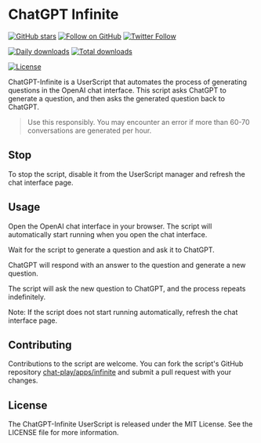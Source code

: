 # ChatGPT Infinite

[![GitHub stars](https://img.shields.io/github/stars/mefengl/chat-play?style=social)](https://github.com/mefengl/chat-play)
[![Follow on GitHub](https://img.shields.io/github/followers/mefengl?label=Follow%20%40mefengl&style=social)](https://github.com/mefengl)
[![Twitter Follow](https://img.shields.io/twitter/follow/mefengl?style=social)](https://twitter.com/mefengl)

[![Daily downloads](https://img.shields.io/greasyfork/dd/462407)](https://greasyfork.org/zh-CN/scripts/462407-chatgpt-infinite/stats)
[![Total downloads](https://img.shields.io/greasyfork/dt/462407)](https://greasyfork.org/zh-CN/scripts/462407-chatgpt-infinite/stats)

[![License](https://img.shields.io/greasyfork/l/462407?color=&label=License)](https://opensource.org/licenses/MIT)

ChatGPT-Infinite is a UserScript that automates the process of generating questions in the OpenAI chat interface. This script asks ChatGPT to generate a question, and then asks the generated question back to ChatGPT.

> Use this responsibly. You may encounter an error if more than 60-70 conversations are generated per hour.

## Stop

To stop the script, disable it from the UserScript manager and refresh the chat interface page.

## Usage

Open the OpenAI chat interface in your browser.
The script will automatically start running when you open the chat interface.

Wait for the script to generate a question and ask it to ChatGPT.

ChatGPT will respond with an answer to the question and generate a new question.

The script will ask the new question to ChatGPT, and the process repeats indefinitely.

Note: If the script does not start running automatically, refresh the chat interface page.

## Contributing

Contributions to the script are welcome. You can fork the script's GitHub repository [chat-play/apps/infinite](https://github.com/mefengl/chat-play) and submit a pull request with your changes.

## License

The ChatGPT-Infinite UserScript is released under the MIT License. See the LICENSE file for more information.

